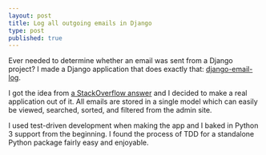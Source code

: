 ```yaml
---
layout: post
title: Log all outgoing emails in Django
type: post
published: true
---
```


Ever needed to determine whether an email was sent from a Django project?  I
made a Django application that does exactly that: [django-email-log][].

I got the idea from [a StackOverflow answer][] and I decided to make a real
application out of it.  All emails are stored in a single model which can
easily be viewed, searched, sorted, and filtered from the admin site.

I used test-driven development when making the app and I baked in Python 3
support from the beginning.  I found the process of TDD for a standalone
Python package fairly easy and enjoyable.

[django-email-log]: https://github.com/treyhunner/django-email-log
[a stackoverflow answer]: http://stackoverflow.com/a/7553759/98187
